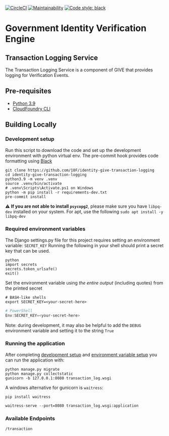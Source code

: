 [![CircleCI](https://circleci.com/gh/18F/identity-give-transaction-logging.svg?style=shield)](https://circleci.com/gh/18F/identity-give-transaction-logging)
[![Maintainability](https://api.codeclimate.com/v1/badges/f9b10f2d60f8e8baef84/maintainability)](https://codeclimate.com/github/18F/identity-give-transaction-logging/maintainability)
[![Code style: black](https://img.shields.io/badge/code%20style-black-000000.svg)](https://github.com/psf/black)

# Government Identity Verification Engine

## Transaction Logging Service

The Transaction Logging Service is a component of GIVE that provides logging for Verification Events.

## Pre-requisites
- [Python 3.9](https://www.python.org/)
- [CloudFoundry CLI](https://docs.cloudfoundry.org/cf-cli/)

## Building Locally

### Development setup
Run this script to download the code and set up the development environment with python virtual env. The pre-commit hook provides code formatting using [Black](https://black.readthedocs.io/en/stable/)

```shell
git clone https://github.com/18F/identity-give-transaction-logging
cd identity-give-transaction-logging
python3.9 -m venv .venv
source .venv/bin/activate
# .venv\Scripts\Activate.ps1 on Windows
python -m pip install -r requirements-dev.txt
pre-commit install
```

:warning: **If you are not able to install `psycopg2`**, please make sure you have `libpq-dev` installed on your system. For apt, use the following `sudo apt install -y libpq-dev`

### Required environment variables
The Django settings.py file for this project requires setting an environment variable: `SECRET_KEY`
Running the following in your shell should print a secret key that can be used.
```shell
python
import secrets
secrets.token_urlsafe()
exit()

```

Set the environment variable using *the entire output* (including quotes) from the printed secret
```shell
# BASH-like shells
export SECRET_KEY=<your-secret-here>
```
```powershell
# PowerShell
Env:SECRET_KEY=<your-secret-here>
```
Note: during development, it may also be helpful to add the `DEBUG` environment variable and setting it to the string `True`

### Running the application
After completing [development setup](#development-setup) and [environment variable setup](#required-environment-variables) you can run the application with:

```shell
python manage.py migrate
python manage.py collectstatic
gunicorn -b 127.0.0.1:8080 transaction_log.wsgi
```

A windows alternative for gunicorn is `waitress`:

``` shell
pip install waitress

waitress-serve --port=8080 transaction_log.wsgi:application
```


### Available Endpoints

`/transaction`
